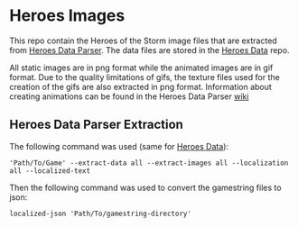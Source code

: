# Heroes Images
This repo contain the Heroes of the Storm image files that are extracted from [Heroes Data Parser](https://github.com/HeroesToolChest/HeroesDataParser). The data files are stored in the [Heroes Data](https://github.com/HeroesToolChest/heroes-data) repo.

All static images are in png format while the animated images are in gif format. Due to the quality limitations of gifs, the texture files used for the creation of the gifs are also extracted in png format. Information about creating animations can be found in the Heroes Data Parser [wiki](https://github.com/HeroesToolChest/HeroesDataParser/wiki/Animated-Images)

## Heroes Data Parser Extraction
The following command was used (same for [Heroes Data](https://github.com/HeroesToolChest/heroes-data)):
```
'Path/To/Game' --extract-data all --extract-images all --localization all --localized-text
```
Then the following command was used to convert the gamestring files to json:
```
localized-json 'Path/To/gamestring-directory'
```

